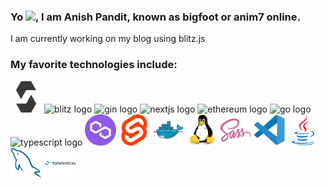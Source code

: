 ### Yo <img src="https://raw.githubusercontent.com/MartinHeinz/MartinHeinz/master/wave.gif" width="30px">, I am Anish Pandit, known as bigfoot or anim7 online.

I am currently working on my blog using blitz.js

### My favorite technologies include:
<img src="https://github.com/devicons/devicon/blob/master/icons/solidity/solidity-plain.svg" alt="solidity logo" width="50" height="50" /> <img src="https://avatars.githubusercontent.com/u/61243378?s=200&v=4" alt="blitz logo" width="50" height="50" /> <img src="https://avatars.githubusercontent.com/u/7894478?s=200&v=4" alt="gin logo" height="50" width="50" /> <img src="https://cdn.worldvectorlogo.com/logos/next-js.svg" style="transform: invert(100);" alt="nextjs logo" width="50" height="50" /> <img src="https://cdn.worldvectorlogo.com/logos/ethereum-icon-purple.svg" alt="ethereum logo" width="50" height="50" /> <img src="https://cdn.worldvectorlogo.com/logos/go-8.svg" alt="go logo" width="50" height="50" /> <img src="https://cdn.worldvectorlogo.com/logos/typescript.svg" alt="typescript logo" width="50" height="50" /> <img src="https://github.com/devicons/devicon/blob/master/icons/polygon/polygon-original.svg" alt="polygon logo" width="50" height="50" /> <img src="https://github.com/devicons/devicon/blob/master/icons/svelte/svelte-original.svg" alt="svelte logo" height="50" width="50" /> <img src="https://github.com/devicons/devicon/blob/master/icons/docker/docker-original.svg" alt="docker logo" width="50" height="50" /> <img src="https://github.com/devicons/devicon/blob/master/icons/linux/linux-original.svg" alt="linux logo" width="50" height="50" /> <img src="https://github.com/devicons/devicon/blob/master/icons/sass/sass-original.svg" alt="sass logo" width="50" height="50" /> <img src="https://github.com/devicons/devicon/blob/master/icons/vscode/vscode-original.svg" alt="vscode logo" width="50" height="50" /> <img src="https://github.com/devicons/devicon/blob/master/icons/java/java-original.svg" alt="java logo" width="50" height="50" /> <img src="https://github.com/devicons/devicon/blob/master/icons/mysql/mysql-original.svg" alt="mysql logo" height="50" width="50" /> <img src="https://github.com/devicons/devicon/blob/master/icons/tailwindcss/tailwindcss-original-wordmark.svg" alt="taliwind logo" height="50" width="50" />
